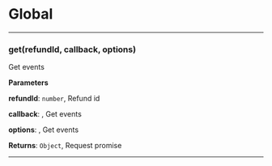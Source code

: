 # Global





* * *

### get(refundId, callback, options) 

Get events

**Parameters**

**refundId**: `number`, Refund id

**callback**: , Get events

**options**: , Get events

**Returns**: `Object`, Request promise



* * *










